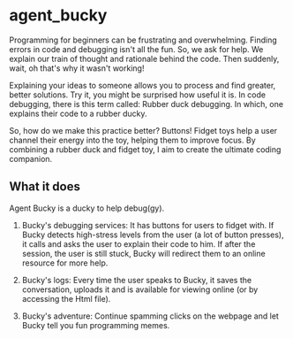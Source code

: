 # agent_bucky
Programming for beginners can be frustrating and overwhelming. Finding errors in code and debugging isn't all the fun. So, we ask for help. We explain our train of thought and rationale behind the code. Then suddenly, wait, oh that's why it wasn't working! 

Explaining your ideas to someone allows you to process and find greater, better solutions. Try it, you might be surprised how useful it is. In code debugging, there is this term called: Rubber duck debugging. In which, one explains their code to a rubber ducky. 

So, how do we make this practice better? Buttons! Fidget toys help a user channel their energy into the toy, helping them to improve focus. By combining a rubber duck and fidget toy, I aim to create the ultimate coding companion. 

## What it does

Agent Bucky is a ducky to help debug(gy). 

1. Bucky's debugging services: It has buttons for users to fidget with. If Bucky detects high-stress levels from the user (a lot of button presses), it calls and asks the user to explain their code to him. If after the session, the user is still stuck, Bucky will redirect them to an online resource for more help. 

2. Bucky's logs: Every time the user speaks to Bucky, it saves the conversation, uploads it and is available for viewing online (or by accessing the Html file).

3. Bucky's adventure: Continue spamming clicks on the webpage and let Bucky tell you fun programming memes.
